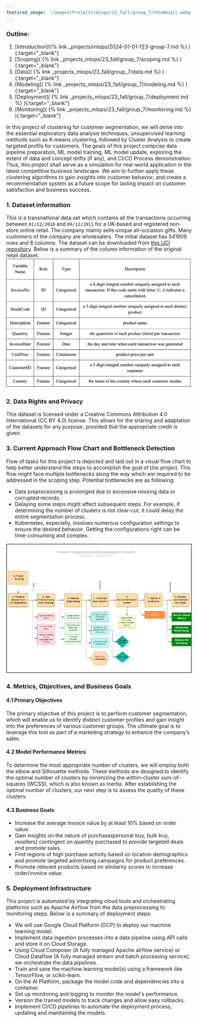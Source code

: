 ```yaml
---
featured_image: '/images/Projects/mlops/23_fall/group_7/thumbnail.webp'
---
```


### Outline:
1. [Introduction]({% link _projects/mlops/2024-01-01-f23-group-7.md %} ){:target="_blank"}<br>
2. [Scoping]( {% link _projects_mlops/23_fall/group_7/scoping.md %} ){:target="_blank"}<br>
3. [Data]( {% link _projects_mlops/23_fall/group_7/data.md %} ){:target="_blank"}<br>
4. [Modeling]( {% link _projects_mlops/23_fall/group_7/modeling.md %} ){:target="_blank"}<br>
5. [Deployment]( {% link _projects_mlops/23_fall/group_7/deployment.md %} ){:target="_blank"}<br>
6. [Monitoring]( {% link _projects_mlops/23_fall/group_7/monitoring.md %} ){:target="_blank"}<br>

In this project of clustering for customer segmentation, we will delve into the essential exploratory data analysis techniques, unsupervised learning methods such as K-means clustering, followed by Cluster Analysis to create targeted profils for customers. The goals of this project comprise data pipeline preparation, ML model training, ML model update, exploring the extent of data and concept drifts (if any), and CI/CD Process demonstration. Thus, this project shall serve as a simulation for real-world application in the latest competitive business landscape. We aim to further apply these clustering algorithms to gain insights into customer behavior, and create a recommendation system as a future scope for lasting impact on customer satisfaction and business success. 

### 1. Dataset information
This is a transnational data set which contains all the transactions occurring between `01/12/2010` and `09/12/2011` for a UK-based and registered non-store online retail. The company mainly sells unique all-occasion gifts. Many customers of the company are wholesalers. The initial dataset has 541909 rows and 8 columns. The dataset can be downloaded from [this UCI repository](https://archive.ics.uci.edu/dataset/352/online+retail).
Below is a summary of the column information of the original retail dataset.
![Table](/images/Projects/mlops/23_fall/group_7/dataset_info.webp)

### 2.	Data Rights and Privacy
This dataset is licensed under a Creative Commons Attribution 4.0 International (CC BY 4.0) license. This allows for the sharing and adaptation of the datasets for any purpose, provided that the appropriate credit is given. 

### 3. Current Approach Flow Chart and Bottleneck Detection

Flow of tasks for this project is depicted and laid out in a visual flow chart to help better understand the steps to accomplish the goal of this project. This flow might face multiple bottlenecks along the way which are required to be addressed in the scoping step. Potential bottlenecks are as following:
- Data preprocessing is prolonged due to excessive missing data or corrupted records.
- Delaying some steps might affect subsequent steps. For example, if determining the number of clusters is not clear-cut, it could delay the entire segmentation process.
- Kubernetes, especially, involves numerous configuration settings to ensure the desired behavior. 
Getting the configurations right can be time-consuming and complex.

![Flow Cahrt](/images/Projects/mlops/23_fall/group_7/flow_chart.webp)

### 4.	Metrics, Objectives, and Business Goals
#### 4.1 Primary Objectives
The primary objective of this project is to perform customer segmentation, which will enable us to identify distinct customer profiles and gain insight into the preferences of various customer groups.
The ultimate goal is to leverage this tool as part of a marketing strategy to enhance the company’s sales.
#### 4.2	Model Performance Metrics
To determine the most appropriate number of clusters, we will employ both the elbow and Silhouette methods. These methods are designed to identify the optimal number of clusters by minimizing the within-cluster sum-of-squares (WCSS), which is also known as inertia.
After establishing the optimal number of clusters, our next step is to assess the quality of these clusters. 
#### 4.3 Business Goals
- Increase the average invoice value by at least 10% based on order value.
- Gain insights on the nature of purchase(personal buy, bulk buy, resellers) contingent on quantity purchased to provide targeted deals and promote sales.
- Find regions of high purchase activity based on location demographics and promote targeted advertising campaigns for product preferences.
- Promote relevant products based on similarity scores to increase order/invoice value.

### 5. Deployment Infrastructure
This project is automated by integrating cloud tools and orchestrating platforms such as Apache Airflow from the data preprocessing to monitoring steps. Below is a summary of deployment steps:

- We will use Google Cloud Platform (GCP)  to deploy our machine learning model. 
- Implement data ingestion processes into a data pipeline using API calls and store it on Cloud Storage.
- Using Cloud Composer (A fully managed Apache airflow service) or Cloud Dataflow (A fully managed stream and batch processing  service), we orchestrate the data pipelines.
- Train and save the machine learning model(s) using a framework like TensorFlow, or scikit-learn.
- On the AI Platform, package the model code and dependencies into a container.
- Set up monitoring and logging to monitor the model's performance.
- Version the trained models to track changes and allow easy rollbacks.
- Implement CI/CD pipelines to automate the deployment process, updating and maintaining the models.
